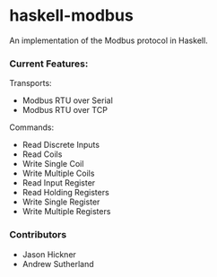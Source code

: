haskell-modbus
==============

An implementation of the Modbus protocol in Haskell.

### Current Features:

Transports:
- Modbus RTU over Serial
- Modbus RTU over TCP

Commands:
- Read Discrete Inputs
- Read Coils
- Write Single Coil
- Write Multiple Coils
- Read Input Register
- Read Holding Registers
- Write Single Register
- Write Multiple Registers

### Contributors
- Jason Hickner
- Andrew Sutherland
